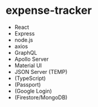 # expense-tracker

- React
- Express
- node.js
- axios
- GraphQL
- Apollo Server
- Material UI
- JSON Server (TEMP)
- (TypeScript)
- (Passport)
- (Google Login)
- (Firestore/MongoDB)

